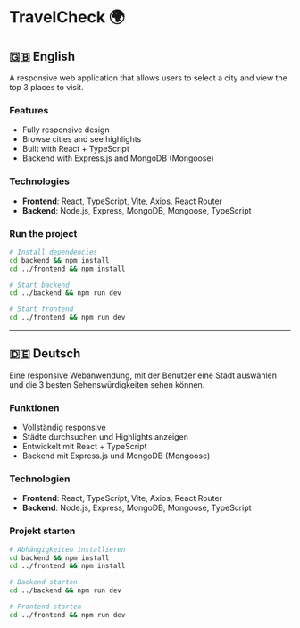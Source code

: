 # TravelCheck 🌍

## 🇬🇧 English

A responsive web application that allows users to select a city and view the top 3 places to visit.

### Features
- Fully responsive design
- Browse cities and see highlights
- Built with React + TypeScript
- Backend with Express.js and MongoDB (Mongoose)

### Technologies
- **Frontend**: React, TypeScript, Vite, Axios, React Router
- **Backend**: Node.js, Express, MongoDB, Mongoose, TypeScript

### Run the project

```bash
# Install dependencies
cd backend && npm install
cd ../frontend && npm install

# Start backend
cd ../backend && npm run dev

# Start frontend
cd ../frontend && npm run dev
```

---

## 🇩🇪 Deutsch

Eine responsive Webanwendung, mit der Benutzer eine Stadt auswählen und die 3 besten Sehenswürdigkeiten sehen können.

### Funktionen
- Vollständig responsive
- Städte durchsuchen und Highlights anzeigen
- Entwickelt mit React + TypeScript
- Backend mit Express.js und MongoDB (Mongoose)

### Technologien
- **Frontend**: React, TypeScript, Vite, Axios, React Router
- **Backend**: Node.js, Express, MongoDB, Mongoose, TypeScript

### Projekt starten

```bash
# Abhängigkeiten installieren
cd backend && npm install
cd ../frontend && npm install

# Backend starten
cd ../backend && npm run dev

# Frontend starten
cd ../frontend && npm run dev
```